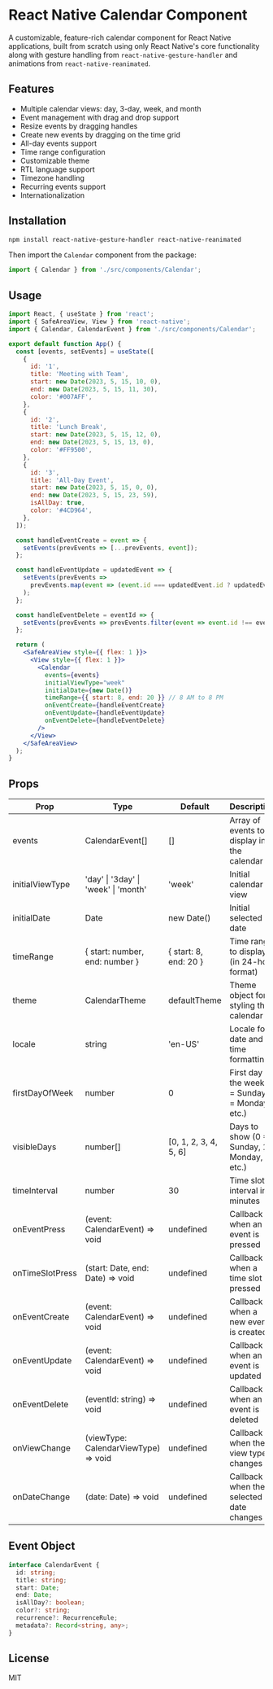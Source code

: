 # React Native Calendar Component

A customizable, feature-rich calendar component for React Native applications, built from scratch using only React Native's core functionality along with gesture handling from `react-native-gesture-handler` and animations from `react-native-reanimated`.

## Features

- Multiple calendar views: day, 3-day, week, and month
- Event management with drag and drop support
- Resize events by dragging handles
- Create new events by dragging on the time grid
- All-day events support
- Time range configuration
- Customizable theme
- RTL language support
- Timezone handling
- Recurring events support
- Internationalization

## Installation

```bash
npm install react-native-gesture-handler react-native-reanimated
```

Then import the `Calendar` component from the package:

```javascript
import { Calendar } from './src/components/Calendar';
```

## Usage

```jsx
import React, { useState } from 'react';
import { SafeAreaView, View } from 'react-native';
import { Calendar, CalendarEvent } from './src/components/Calendar';

export default function App() {
  const [events, setEvents] = useState([
    {
      id: '1',
      title: 'Meeting with Team',
      start: new Date(2023, 5, 15, 10, 0),
      end: new Date(2023, 5, 15, 11, 30),
      color: '#007AFF',
    },
    {
      id: '2',
      title: 'Lunch Break',
      start: new Date(2023, 5, 15, 12, 0),
      end: new Date(2023, 5, 15, 13, 0),
      color: '#FF9500',
    },
    {
      id: '3',
      title: 'All-Day Event',
      start: new Date(2023, 5, 15, 0, 0),
      end: new Date(2023, 5, 15, 23, 59),
      isAllDay: true,
      color: '#4CD964',
    },
  ]);

  const handleEventCreate = event => {
    setEvents(prevEvents => [...prevEvents, event]);
  };

  const handleEventUpdate = updatedEvent => {
    setEvents(prevEvents =>
      prevEvents.map(event => (event.id === updatedEvent.id ? updatedEvent : event))
    );
  };

  const handleEventDelete = eventId => {
    setEvents(prevEvents => prevEvents.filter(event => event.id !== eventId));
  };

  return (
    <SafeAreaView style={{ flex: 1 }}>
      <View style={{ flex: 1 }}>
        <Calendar
          events={events}
          initialViewType="week"
          initialDate={new Date()}
          timeRange={{ start: 8, end: 20 }} // 8 AM to 8 PM
          onEventCreate={handleEventCreate}
          onEventUpdate={handleEventUpdate}
          onEventDelete={handleEventDelete}
        />
      </View>
    </SafeAreaView>
  );
}
```

## Props

| Prop            | Type                                 | Default               | Description                                          |
| --------------- | ------------------------------------ | --------------------- | ---------------------------------------------------- |
| events          | CalendarEvent[]                      | []                    | Array of events to display in the calendar           |
| initialViewType | 'day' \| '3day' \| 'week' \| 'month' | 'week'                | Initial calendar view                                |
| initialDate     | Date                                 | new Date()            | Initial selected date                                |
| timeRange       | { start: number, end: number }       | { start: 8, end: 20 } | Time range to display (in 24-hour format)            |
| theme           | CalendarTheme                        | defaultTheme          | Theme object for styling the calendar                |
| locale          | string                               | 'en-US'               | Locale for date and time formatting                  |
| firstDayOfWeek  | number                               | 0                     | First day of the week (0 = Sunday, 1 = Monday, etc.) |
| visibleDays     | number[]                             | [0, 1, 2, 3, 4, 5, 6] | Days to show (0 = Sunday, 1 = Monday, etc.)          |
| timeInterval    | number                               | 30                    | Time slot interval in minutes                        |
| onEventPress    | (event: CalendarEvent) => void       | undefined             | Callback when an event is pressed                    |
| onTimeSlotPress | (start: Date, end: Date) => void     | undefined             | Callback when a time slot is pressed                 |
| onEventCreate   | (event: CalendarEvent) => void       | undefined             | Callback when a new event is created                 |
| onEventUpdate   | (event: CalendarEvent) => void       | undefined             | Callback when an event is updated                    |
| onEventDelete   | (eventId: string) => void            | undefined             | Callback when an event is deleted                    |
| onViewChange    | (viewType: CalendarViewType) => void | undefined             | Callback when the view type changes                  |
| onDateChange    | (date: Date) => void                 | undefined             | Callback when the selected date changes              |

## Event Object

```typescript
interface CalendarEvent {
  id: string;
  title: string;
  start: Date;
  end: Date;
  isAllDay?: boolean;
  color?: string;
  recurrence?: RecurrenceRule;
  metadata?: Record<string, any>;
}
```

## License

MIT
